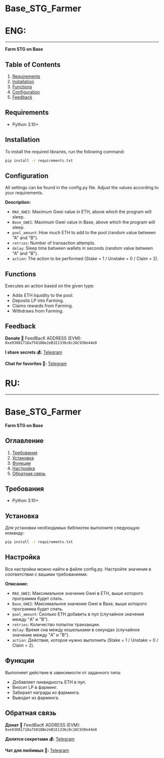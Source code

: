 # Base_STG_Farmer

# ENG:
___

**Farm STG on Base**

## Table of Contents
1. [Requirements](#requirements)
2. [Installation](#installation)
3. [Functions](#functions)
4. [Configuration](#configuration)
5. [Feedback](#feedback)

## Requirements <a name="requirements"></a>
- Python 3.10+

## Installation <a name="installation"></a>
To install the required libraries, run the following command:
```bash
pip install -r requirements.txt
```

## Configuration <a name="configuration"></a>
All settings can be found in the config.py file. Adjust the values according to your requirements.

**Description:**
- `MAX_GWEI`: Maximum Gwei value in ETH, above which the program will sleep.
- `Base_GWEI`: Maximum Gwei value in Base, above which the program will sleep.
- `pool_amount`: How much ETH to add to the pool (random value between "A" and "B").
- `retries`: Number of transaction attempts.
- `delay`: Sleep time between wallets in seconds (random value between "A" and "B").
- `action`: The action to be performed (Stake = 1 / Unstake = 0 / Claim = 2).

## Functions <a name="functions"></a>
Executes an action based on the given type:
- Adds ETH liquidity to the pool.
- Deposits LP into Farming.
- Claims rewards from Farming.
- Withdraws from Farming.

## Feedback <a name="feedback"></a>
**Donate 🍩**
FeedBacK ADDRESS (EVM): `0xe93081718a75818Be2eB1E1336c8c2AC930e44e0`

**I share secrets 💰:** [Telegram](https://t.me/MyKlondike)

**Chat for favorites 🗿:** [Telegram](https://t.me/Klondike_Talks)

# RU:
___

# Base_STG_Farmer

**Farm STG on Base**

## Оглавление
1. [Требования](#требования)
2. [Установка](#установка)
3. [Функции](#функции)
4. [Настройка](#настройка)
5. [Обратная связь](#обратная-связь)

## Требования <a name="требования"></a>
- Python 3.10+

## Установка <a name="установка"></a>
Для установки необходимых библиотек выполните следующую команду:
```bash
pip install -r requirements.txt
```

## Настройка <a name="настройка"></a>
Все настройки можно найти в файле config.py. Настройте значения в соответствии с вашими требованиями.

**Описание:**
- `MAX_GWEI`: Максимальное значение Gwei в ETH, выше которого программа будет спать.
- `Base_GWEI`: Максимальное значение Gwei в Base, выше которого программа будет спать.
- `pool_amount`: Сколько ETH добавить в пул (случайное значение между "A" и "B").
- `retries`: Количество попыток транзакции.
- `delay`: Время сна между кошельками в секундах (случайное значение между "A" и "B").
- `action`: Действие, которое нужно выполнить (Stake = 1 / Unstake = 0 / Claim = 2).

## Функции <a name="функции"></a>
Выполняет действие в зависимости от заданного типа:
- Добавляет ликвидность ETH в пул.
- Вносит LP в фарминг.
- Забирает награды из фарминга.
- Выводит из фарминга.

## Обратная связь <a name="обратная-связь"></a>
**Донат 🍩**
FeedBacK ADDRESS (EVM): `0xe93081718a75818Be2eB1E1336c8c2AC930e44e0`

**Делятся секретами 💰:** [Telegram](https://t.me/MyKlondike)

**Чат для любимых 🗿:** [Telegram](https://t.me/Klondike_Talks)
